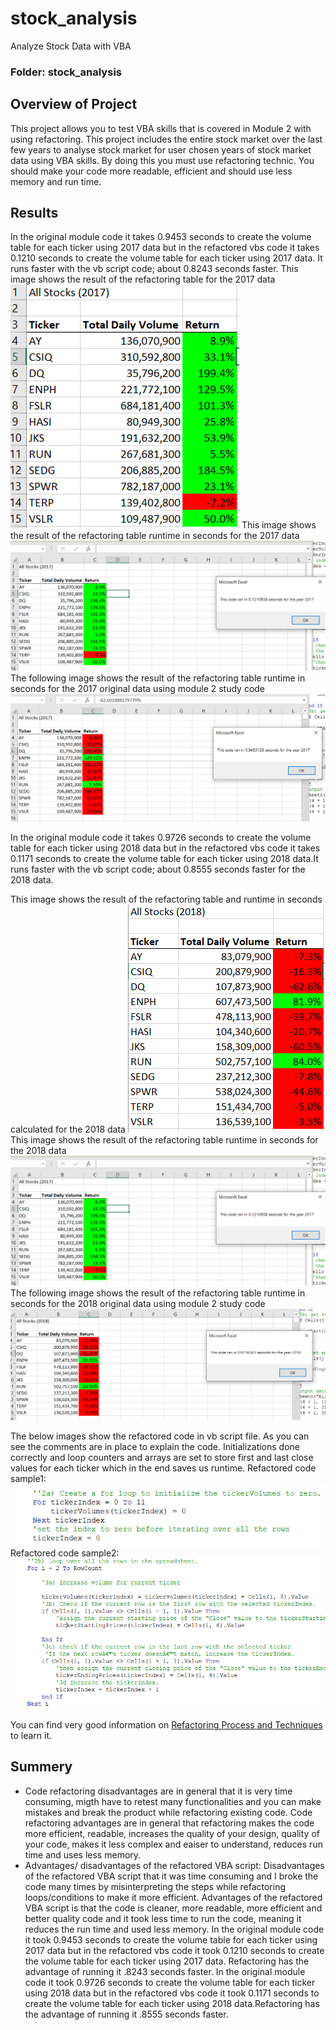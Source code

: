 # stock_analysis
Analyze Stock Data with VBA
### Folder: stock_analysis
## Overview of Project
This project allows you to test VBA skills that is covered in Module 2 with using refactoring. This project includes the entire stock market over the last few years to analyse stock market for user chosen years of stock market data using VBA skills. By doing this you must use refactoring technic. You should make your code more readable, efficient and should use less memory and run time.

## Results
In the original module code it takes 0.9453 seconds to create the volume table for each ticker using 2017 data but in the refactored vbs code it takes 0.1210 seconds to create the volume table for each ticker using 2017 data. It runs faster with the vb script code; about 0.8243 seconds faster.
This image shows the result of the refactoring table for the 2017 data
![This image shows the result of the refactoring table for the 2017 data](resources/2017_refactored_stockanalysistable.PNG)
This image shows the result of the refactoring table runtime in seconds for the 2017 data
![This image shows the result of the refactoring table runtime in seconds for the 2017 data](resources/VBA_Challenge_2017.PNG)
The following image shows the result of the refactoring table runtime in seconds for the 2017 original data using module 2 study code
![The following image shows the result of the refactoring table runtime in seconds for the 2017 original data using module 2 study code ](resources/2017_orig_stockanalysisRuntime.PNG)

In the original module code it takes 0.9726 seconds to create the volume table for each ticker using 2018 data but in the refactored vbs code it takes 0.1171 seconds to create the volume table for each ticker using 2018 data.It runs faster with the vb script code; about 0.8555 seconds faster for the 2018 data.

This image shows the result of the refactoring table and runtime in seconds calculated for the 2018 data
![This image shows the result of the refactoring table and runtime in seconds calculated for the 2018 data](resources/2018_refactored_stockanalysistable.PNG)
This image shows the result of the refactoring table runtime in seconds for the 2018 data
![This image shows the result of the refactoring table runtime in seconds for the 2018 data](resources/VBA_Challenge_2017.PNG)
The following image shows the result of the refactoring table runtime in seconds for the 2018 original data using module 2 study code
![The following image shows the result of the refactoring table runtime in seconds for the 2018 original data using module 2 study code ](resources/2018_orig_stockanalysisRuntime.PNG)

The below images show the refactored code in vb script file. As you can see the comments are in place to explain the code. Initializations done correctly and loop counters and arrays are set to store first and last close values for each ticker which in the end saves us runtime.
Refactored code sample1:
![Refactored code sample1: ](resources/refactoredCodeSample1.PNG)
Refactored code sample2:
![Refactored code sample2: ](resources/refactoredCodeSample2.PNG)

You can find very good information on [Refactoring Process and Techniques ](https://refactoring.guru/refactoring) to learn it.

## Summery

- Code refactoring disadvantages are in general that it is very time consuming, migth have to retest many functionalities and you can make mistakes and break the product while refactoring existing code. 
Code refactoring advantages are in general that refactoring makes the code more efficient, readable, increases the quality of your design, quality of your code, makes it less complex and eaiser to understand, reduces run time and uses less memory.
- Advantages/ disadvantages of the refactored VBA script:
Disadvantages of the refactored VBA script that it was time consuming and I broke the code many times by misinterpreting the steps while refactoring loops/conditions to make it more efficient.
Advantages of the refactored VBA script is that the code is cleaner, more readable, more efficient and better quality code and it took less time to run the code, meaning it reduces the run time and used less memory. 
In the original module code it took 0.9453 seconds to create the volume table for each ticker using 2017 data but in the refactored vbs code it took 0.1210 seconds to create the volume table for each ticker using 2017 data. Refactoring has the advantage of running it .8243 seconds faster.
In the original module code it took 0.9726 seconds to create the volume table for each ticker using 2018 data but in the refactored vbs code it took 0.1171 seconds to create the volume table for each ticker using 2018 data.Refactoring has the advantage of running it .8555 seconds faster.